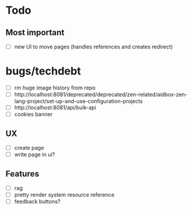 # Todo

## Most important

- [ ] new UI to move pages (handles references and creates redirect)

# bugs/techdebt

- [ ] rm huge image history from repo
- [ ] http://localhost:8081/deprecated/deprecated/zen-related/aidbox-zen-lang-project/set-up-and-use-configuration-projects
- [ ] http://localhost:8081/api/bulk-api
- [ ] cookies banner

## UX

- [ ] create page
- [ ] write page in ui?

## Features

- [ ] rag
- [ ] pretty render system resource reference
- [ ] feedback buttons?
